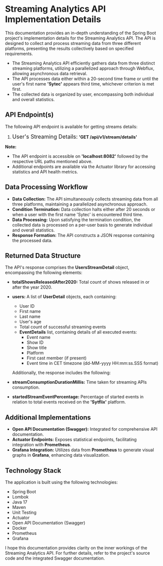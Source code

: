 # **Streaming Analytics API Implementation Details**
This documentation provides an in-depth understanding of the Spring Boot project's implementation details for the Streaming Analytics API. The API is designed to collect and process streaming data from three different platforms, presenting the results collectively based on specified requirements.

- The Streaming Analytics API efficiently gathers data from three distinct streaming platforms, utilizing a parallelized approach through Webflux, allowing asynchronous data retrieval. 
- The API processes data either within a 20-second time frame or until the user's first name **'Sytec'** appears third time, whichever criterion is met first. 
- The collected data is organized by user, encompassing both individual and overall statistics.

## **API Endpoint(s)**
The following API endpoint is available for getting streams details:

1. <font size="4">User's Streaming Details:</font> **'GET /api/v1/stream/details'**

**Note:**
- The API endpoint is accessible on **'localhost:8082'** followed by the respective URL paths mentioned above.
- Additional endpoints are available via the Actuator library for accessing statistics and API health metrics.

## **Data Processing Workflow**
- **Data Collection:** The API simultaneously collects streaming data from all three platforms, maintaining a parallelized asynchronous approach.
- **Condition Termination:** Data collection halts either after 20 seconds or when a user with the first name 'Sytec' is encountered third time.
- **Data Processing:** Upon satisfying the termination condition, the collected data is processed on a per-user basis to generate individual and overall statistics.
- **Response Formation:** The API constructs a JSON response containing the processed data.

## **Returned Data Structure**
The API's response comprises the **UsersStreamDetail** object, encompassing the following elements:

- **totalShowsReleasedAfter2020:** Total count of shows released in or after the year 2020.
- **users:** A list of **UserDetail** objects, each containing:
  - User ID
  - First name
  - Last name
  - User's age
  - Total count of successful streaming events
  - **EventDetails** list, containing details of all executed events:
    - Event name
    - Show ID
    - Show title
    - Platform
    - First cast member (if present)
    - Event time in CET timezone (dd-MM-yyyy HH:mm:ss.SSS format)
      

  Additionally, the response includes the following:

- **streamConsumptionDurationMillis:** Time taken for streaming APIs consumption.
- **startedStreamEventPercentage:** Percentage of started events in relation to total events received on the **'Sytflix'** platform.

## **Additional Implementations**
- **Open API Documentation (Swagger):** Integrated for comprehensive API documentation.
- **Actuator Endpoints:** Exposes statistical endpoints, facilitating integration with **Prometheus**.
- **Grafana Integration:** Utilizes data from **Prometheus** to generate visual graphs in **Grafana**, enhancing data visualization.

## **Technology Stack**
The application is built using the following technologies:

- Spring Boot
- Lombok
- Java 17
- Maven
- Unit Testing
- Actuator
- Open API Documentation (Swagger)
- Docker
- Prometheus
- Grafana

I hope this documentation provides clarity on the inner workings of the Streaming Analytics API. For further details, refer to the project's source code and the integrated Swagger documentation.